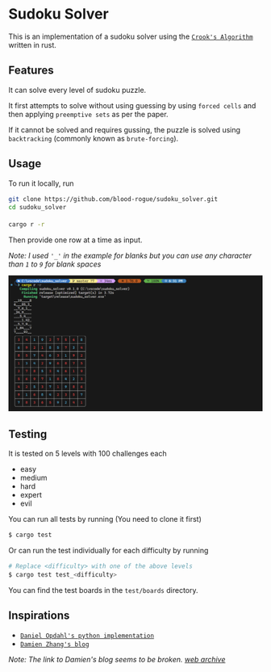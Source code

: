 # Sudoku Solver

This is an implementation of a sudoku solver using the [`Crook's Algorithm`](http://www.ams.org/notices/200904/rtx090400460p.pdf) written in rust.

## Features
It can solve every level of sudoku puzzle.

It first attempts to solve without using guessing by using `forced cells` and then applying `preemptive sets` as per the paper.

If it cannot be solved and requires gussing, the puzzle is solved using `backtracking` (commonly known as `brute-forcing`).

## Usage

To run it locally, run

```bash
git clone https://github.com/blood-rogue/sudoku_solver.git
cd sudoku_solver

cargo r -r
```

Then provide one row at a time as input.

*Note: I used `'_'` in the example for blanks but you can use any character than `1` to `9` for blank spaces*

![Usage Example](image.png)

## Testing
It is tested on 5 levels with 100 challenges each
- easy
- medium
- hard
- expert
- evil

You can run all tests by running (You need to clone it first)
```bash
$ cargo test
```

Or can run the test individually for each difficulty by running
```bash
# Replace <difficulty> with one of the above levels
$ cargo test test_<difficulty>
```

You can find the test boards in the `test/boards` directory.

## Inspirations

- [`Daniel Opdahl's python implementation`](https://github.com/dopdahl16/Crooks-Sudoku)
- [`Damien Zhang's blog`](http://damienzhang.com/sudoku/)

*Note: The link to Damien's blog seems to be broken. [web archive](https://web.archive.org/web/20210510205105/http://damienzhang.com/sudoku/)*